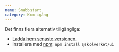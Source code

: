 ```yaml
---
name: Snabbstart
category: Kom igång
---
```


Det finns flera alternativ tillgängliga:

- [Ladda hem senaste versionen.](/dist/archive/skolverket-latest.zip)
- Installera med [npm](https://www.npmjs.com/): `npm install @skolverket/ui`